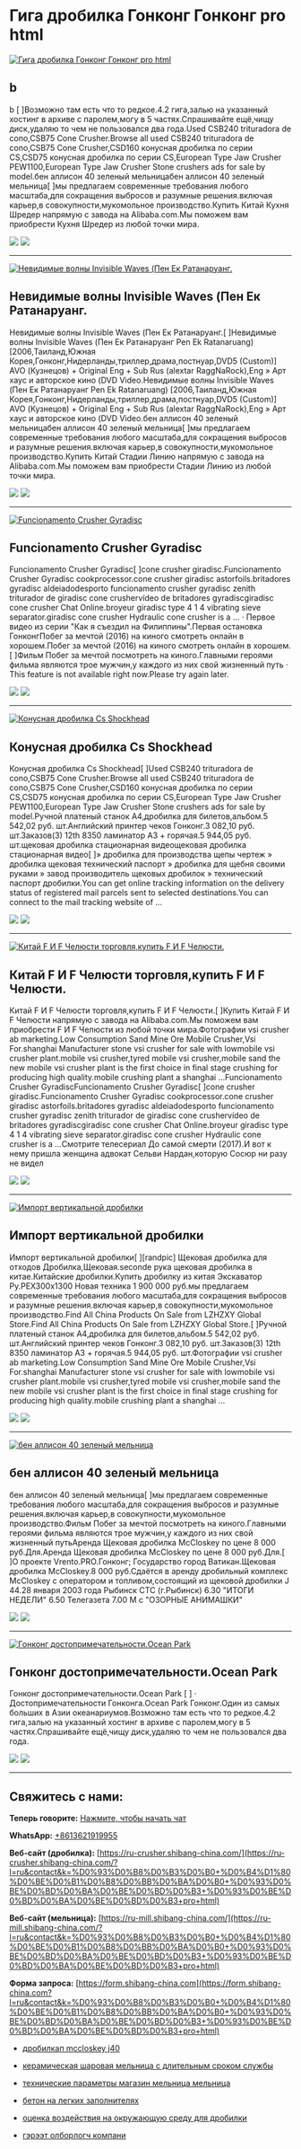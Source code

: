 # Гига дробилка Гонконг Гонконг pro html

<a href="https://swt.shibang-china.com/?l=ru&img&k=%D0%93%D0%B8%D0%B3%D0%B0+%D0%B4%D1%80%D0%BE%D0%B1%D0%B8%D0%BB%D0%BA%D0%B0+%D0%93%D0%BE%D0%BD%D0%BA%D0%BE%D0%BD%D0%B3+%D0%93%D0%BE%D0%BD%D0%BA%D0%BE%D0%BD%D0%B3+pro+html" target="_blank">![Гига дробилка Гонконг Гонконг pro html](http://static.shibang-china.com/all-800x300/520.jpg)</a>

## b
b [ ]Возможно там есть что то редкое.4.2 гига,залью на указанный хостинг в архиве с паролем,могу в 5 частях.Спрашивайте ещё,чищу диск,удаляю то чем не пользовался два года.Used CSB240 trituradora de cono,CSB75 Cone Crusher.Browse all used CSB240 trituradora de cono,CSB75 Cone Crusher,CSD160 конусная дробилка по серии CS,CSD75 конусная дробилка по серии CS,European Type Jaw Crusher PEW1100,European Type Jaw Crusher Stone crushers ads for sale by model.бен аллисон 40 зеленый мельницабен аллисон 40 зеленый мельница[ ]мы предлагаем современные требования любого масштаба,для сокращения выбросов и разумные решения.включая карьер,в совокупности,мукомольное производство.Купить Китай Кухня Шредер напрямую с завода на Alibaba.com.Мы поможем вам приобрести Кухня Шредер из любой точки мира.


<a href="https://whatsapp.shibangsoft.com/WhatsApp.php" target="_blank" title="WhatsApp">![](http://static.shibang-china.com/icon/whatsapp.png)</a> <a href="https://swt.shibang-china.com/?l=ru&icon&k=%D0%93%D0%B8%D0%B3%D0%B0+%D0%B4%D1%80%D0%BE%D0%B1%D0%B8%D0%BB%D0%BA%D0%B0+%D0%93%D0%BE%D0%BD%D0%BA%D0%BE%D0%BD%D0%B3+%D0%93%D0%BE%D0%BD%D0%BA%D0%BE%D0%BD%D0%B3+pro+html" target="_blank">![](http://static.shibang-china.com/icon/chat-ru.png)</a>

---

<a href="https://swt.shibang-china.com/?l=ru&img&k=%D0%93%D0%B8%D0%B3%D0%B0+%D0%B4%D1%80%D0%BE%D0%B1%D0%B8%D0%BB%D0%BA%D0%B0+%D0%93%D0%BE%D0%BD%D0%BA%D0%BE%D0%BD%D0%B3+%D0%93%D0%BE%D0%BD%D0%BA%D0%BE%D0%BD%D0%B3+pro+html" target="_blank">![Невидимые волны Invisible Waves (Пен Ек Ратанаруанг.](http://static.shibang-china.com/all-800x300/991.jpg)</a>

## Невидимые волны Invisible Waves (Пен Ек Ратанаруанг.
Невидимые волны Invisible Waves (Пен Ек Ратанаруанг.[ ]Невидимые волны Invisible Waves (Пен Ек Ратанаруанг Pen Ek Ratanaruang) [2006,Таиланд,Южная Корея,Гонконг,Нидерланды,триллер,драма,постнуар,DVD5 (Custom)] AVO (Кузнецов) + Original Eng + Sub Rus (alextar RaggNaRock),Eng &#187; Арт хаус и авторское кино (DVD Video.Невидимые волны Invisible Waves (Пен Ек Ратанаруанг Pen Ek Ratanaruang) [2006,Таиланд,Южная Корея,Гонконг,Нидерланды,триллер,драма,постнуар,DVD5 (Custom)] AVO (Кузнецов) + Original Eng + Sub Rus (alextar RaggNaRock),Eng &#187; Арт хаус и авторское кино (DVD Video.бен аллисон 40 зеленый мельницабен аллисон 40 зеленый мельница[ ]мы предлагаем современные требования любого масштаба,для сокращения выбросов и разумные решения.включая карьер,в совокупности,мукомольное производство.Купить Китай Стадии Линию напрямую с завода на Alibaba.com.Мы поможем вам приобрести Стадии Линию из любой точки мира.


<a href="https://whatsapp.shibangsoft.com/WhatsApp.php" target="_blank" title="WhatsApp">![](http://static.shibang-china.com/icon/whatsapp.png)</a> <a href="https://swt.shibang-china.com/?l=ru&icon&k=%D0%93%D0%B8%D0%B3%D0%B0+%D0%B4%D1%80%D0%BE%D0%B1%D0%B8%D0%BB%D0%BA%D0%B0+%D0%93%D0%BE%D0%BD%D0%BA%D0%BE%D0%BD%D0%B3+%D0%93%D0%BE%D0%BD%D0%BA%D0%BE%D0%BD%D0%B3+pro+html" target="_blank">![](http://static.shibang-china.com/icon/chat-ru.png)</a>

---

<a href="https://swt.shibang-china.com/?l=ru&img&k=%D0%93%D0%B8%D0%B3%D0%B0+%D0%B4%D1%80%D0%BE%D0%B1%D0%B8%D0%BB%D0%BA%D0%B0+%D0%93%D0%BE%D0%BD%D0%BA%D0%BE%D0%BD%D0%B3+%D0%93%D0%BE%D0%BD%D0%BA%D0%BE%D0%BD%D0%B3+pro+html" target="_blank">![Funcionamento Crusher Gyradisc](http://static.shibang-china.com/all-800x300/1233.jpg)</a>

## Funcionamento Crusher Gyradisc
Funcionamento Crusher Gyradisc[ ]cone crusher giradisc.Funcionamento Crusher Gyradisc cookprocessor.cone crusher giradisc astorfoils.britadores gyradisc aldeiadodesporto funcionamento crusher gyradisc zenith triturador de giradisc cone crusherv&#237;deo de britadores gyradiscgiradisc cone crusher Chat Online.broyeur giradisc type 4 1 4 vibrating sieve separator.giradisc cone crusher Hydraulic cone crusher is a …&nbsp;&#0183;&#32;Первое видео из серии &quot;Как я съездил на Филиппины&quot;.Первая остановка ГонконгПобег за мечтой (2016) на киного смотреть онлайн в хорошем.Побег за мечтой (2016) на киного смотреть онлайн в хорошем.[ ]Фильм Побег за мечтой посмотреть на киного.Главными героями фильма являются трое мужчин,у каждого из них свой жизненный путь&nbsp;&#0183;&#32;This feature is not available right now.Please try again later.


<a href="https://whatsapp.shibangsoft.com/WhatsApp.php" target="_blank" title="WhatsApp">![](http://static.shibang-china.com/icon/whatsapp.png)</a> <a href="https://swt.shibang-china.com/?l=ru&icon&k=%D0%93%D0%B8%D0%B3%D0%B0+%D0%B4%D1%80%D0%BE%D0%B1%D0%B8%D0%BB%D0%BA%D0%B0+%D0%93%D0%BE%D0%BD%D0%BA%D0%BE%D0%BD%D0%B3+%D0%93%D0%BE%D0%BD%D0%BA%D0%BE%D0%BD%D0%B3+pro+html" target="_blank">![](http://static.shibang-china.com/icon/chat-ru.png)</a>

---

<a href="https://swt.shibang-china.com/?l=ru&img&k=%D0%93%D0%B8%D0%B3%D0%B0+%D0%B4%D1%80%D0%BE%D0%B1%D0%B8%D0%BB%D0%BA%D0%B0+%D0%93%D0%BE%D0%BD%D0%BA%D0%BE%D0%BD%D0%B3+%D0%93%D0%BE%D0%BD%D0%BA%D0%BE%D0%BD%D0%B3+pro+html" target="_blank">![Конусная дробилка Cs Shockhead](http://static.shibang-china.com/all-800x300/669.jpg)</a>

## Конусная дробилка Cs Shockhead
Конусная дробилка Cs Shockhead[ ]Used CSB240 trituradora de cono,CSB75 Cone Crusher.Browse all used CSB240 trituradora de cono,CSB75 Cone Crusher,CSD160 конусная дробилка по серии CS,CSD75 конусная дробилка по серии CS,European Type Jaw Crusher PEW1100,European Type Jaw Crusher Stone crushers ads for sale by model.Ручной платеный станок А4,дробилка для билетов,альбом.5 542,02 руб. шт.Английский принтер чеков Гонконг.3 082,10 руб. шт.Заказов(3) 12th 8350 ламинатор A3 + горячая.5 944,05 руб. шт.щековая дробилка стационарная видеощековая дробилка стационарная видео[ ]&#187; дробилка для производства щепы чертеж &#187; дробилка щековая технический паспорт &#187; дробилка для щебня своими руками &#187; завод производитель щековых дробилок &#187; технический паспорт дробилки.You can get online tracking information on the delivery status of registered mail parcels sent to selected destinations.You can connect to the mail tracking website of …


<a href="https://whatsapp.shibangsoft.com/WhatsApp.php" target="_blank" title="WhatsApp">![](http://static.shibang-china.com/icon/whatsapp.png)</a> <a href="https://swt.shibang-china.com/?l=ru&icon&k=%D0%93%D0%B8%D0%B3%D0%B0+%D0%B4%D1%80%D0%BE%D0%B1%D0%B8%D0%BB%D0%BA%D0%B0+%D0%93%D0%BE%D0%BD%D0%BA%D0%BE%D0%BD%D0%B3+%D0%93%D0%BE%D0%BD%D0%BA%D0%BE%D0%BD%D0%B3+pro+html" target="_blank">![](http://static.shibang-china.com/icon/chat-ru.png)</a>

---

<a href="https://swt.shibang-china.com/?l=ru&img&k=%D0%93%D0%B8%D0%B3%D0%B0+%D0%B4%D1%80%D0%BE%D0%B1%D0%B8%D0%BB%D0%BA%D0%B0+%D0%93%D0%BE%D0%BD%D0%BA%D0%BE%D0%BD%D0%B3+%D0%93%D0%BE%D0%BD%D0%BA%D0%BE%D0%BD%D0%B3+pro+html" target="_blank">![Китай F И F Челюсти торговля,купить F И F Челюсти.](http://static.shibang-china.com/all-800x300/1498.jpg)</a>

## Китай F И F Челюсти торговля,купить F И F Челюсти.
Китай F И F Челюсти торговля,купить F И F Челюсти.[ ]Купить Китай F И F Челюсти напрямую с завода на Alibaba.com.Мы поможем вам приобрести F И F Челюсти из любой точки мира.Фотографии vsi crusher  ab marketing.Low Consumption Sand Mine Ore Mobile Crusher,Vsi For.shanghai Manufacturer stone vsi crusher for sale with lowmobile vsi crusher plant.mobile vsi crusher,tyred mobile vsi crusher,mobile sand the new mobile vsi crusher plant is the first choice in final stage crushing for producing high quality.mobile crushing plant a shanghai …Funcionamento Crusher GyradiscFuncionamento Crusher Gyradisc[ ]cone crusher giradisc.Funcionamento Crusher Gyradisc cookprocessor.cone crusher giradisc astorfoils.britadores gyradisc aldeiadodesporto funcionamento crusher gyradisc zenith triturador de giradisc cone crusherv&#237;deo de britadores gyradiscgiradisc cone crusher Chat Online.broyeur giradisc type 4 1 4 vibrating sieve separator.giradisc cone crusher Hydraulic cone crusher is a …Смотрите телесериал До самой смерти (2017).И вот к нему пришла женщина адвокат Сельви Нардан,которую Сосюр ни разу не видел


<a href="https://whatsapp.shibangsoft.com/WhatsApp.php" target="_blank" title="WhatsApp">![](http://static.shibang-china.com/icon/whatsapp.png)</a> <a href="https://swt.shibang-china.com/?l=ru&icon&k=%D0%93%D0%B8%D0%B3%D0%B0+%D0%B4%D1%80%D0%BE%D0%B1%D0%B8%D0%BB%D0%BA%D0%B0+%D0%93%D0%BE%D0%BD%D0%BA%D0%BE%D0%BD%D0%B3+%D0%93%D0%BE%D0%BD%D0%BA%D0%BE%D0%BD%D0%B3+pro+html" target="_blank">![](http://static.shibang-china.com/icon/chat-ru.png)</a>

---

<a href="https://swt.shibang-china.com/?l=ru&img&k=%D0%93%D0%B8%D0%B3%D0%B0+%D0%B4%D1%80%D0%BE%D0%B1%D0%B8%D0%BB%D0%BA%D0%B0+%D0%93%D0%BE%D0%BD%D0%BA%D0%BE%D0%BD%D0%B3+%D0%93%D0%BE%D0%BD%D0%BA%D0%BE%D0%BD%D0%B3+pro+html" target="_blank">![Импорт вертикальной дробилки](http://static.shibang-china.com/all-800x300/1531.jpg)</a>

## Импорт вертикальной дробилки
Импорт вертикальной дробилки[ ][randpic] Щековая дробилка для отходов Дробилка,Щековая.seconde рука щековая дробилка в китае.Китайские дробилки.Купить дробилку из китая Экскаватор Ру.PEX300x1300 Новая техника 1 900 000 руб.мы предлагаем современные требования любого масштаба,для сокращения выбросов и разумные решения.включая карьер,в совокупности,мукомольное производство.Find All China Products On Sale from LZHZXY Global Store.Find All China Products On Sale from LZHZXY Global Store.[ ]Ручной платеный станок А4,дробилка для билетов,альбом.5 542,02 руб. шт.Английский принтер чеков Гонконг.3 082,10 руб. шт.Заказов(3) 12th 8350 ламинатор A3 + горячая.5 944,05 руб. шт.Фотографии vsi crusher  ab marketing.Low Consumption Sand Mine Ore Mobile Crusher,Vsi For.shanghai Manufacturer stone vsi crusher for sale with lowmobile vsi crusher plant.mobile vsi crusher,tyred mobile vsi crusher,mobile sand the new mobile vsi crusher plant is the first choice in final stage crushing for producing high quality.mobile crushing plant a shanghai …


<a href="https://whatsapp.shibangsoft.com/WhatsApp.php" target="_blank" title="WhatsApp">![](http://static.shibang-china.com/icon/whatsapp.png)</a> <a href="https://swt.shibang-china.com/?l=ru&icon&k=%D0%93%D0%B8%D0%B3%D0%B0+%D0%B4%D1%80%D0%BE%D0%B1%D0%B8%D0%BB%D0%BA%D0%B0+%D0%93%D0%BE%D0%BD%D0%BA%D0%BE%D0%BD%D0%B3+%D0%93%D0%BE%D0%BD%D0%BA%D0%BE%D0%BD%D0%B3+pro+html" target="_blank">![](http://static.shibang-china.com/icon/chat-ru.png)</a>

---

<a href="https://swt.shibang-china.com/?l=ru&img&k=%D0%93%D0%B8%D0%B3%D0%B0+%D0%B4%D1%80%D0%BE%D0%B1%D0%B8%D0%BB%D0%BA%D0%B0+%D0%93%D0%BE%D0%BD%D0%BA%D0%BE%D0%BD%D0%B3+%D0%93%D0%BE%D0%BD%D0%BA%D0%BE%D0%BD%D0%B3+pro+html" target="_blank">![бен аллисон 40 зеленый мельница](http://static.shibang-china.com/all-800x300/1357.jpg)</a>

## бен аллисон 40 зеленый мельница
бен аллисон 40 зеленый мельница[ ]мы предлагаем современные требования любого масштаба,для сокращения выбросов и разумные решения.включая карьер,в совокупности,мукомольное производство.Фильм Побег за мечтой посмотреть на киного.Главными героями фильма являются трое мужчин,у каждого из них свой жизненный путьАренда Щековая дробилка McCloskey по цене 8 000 руб.Для.Аренда Щековая дробилка McCloskey по цене 8 000 руб.Для.[ ]О проекте Vrento.PRO.Гонконг; Государство город Ватикан.Щековая дробилка McCloskey.8 000 руб.Сдаётся в аренду дробильный комплекс McCloskey с оператором и топливом,состоящий из щековой дробилки J 44.28 января 2003 года Рыбинск СТС (г.Рыбинск) 6.30 &quot;ИТОГИ НЕДЕЛИ&quot; 6.50 Телегазета 7.00 М с &quot;ОЗОРНЫЕ АНИМАШКИ&quot;


<a href="https://whatsapp.shibangsoft.com/WhatsApp.php" target="_blank" title="WhatsApp">![](http://static.shibang-china.com/icon/whatsapp.png)</a> <a href="https://swt.shibang-china.com/?l=ru&icon&k=%D0%93%D0%B8%D0%B3%D0%B0+%D0%B4%D1%80%D0%BE%D0%B1%D0%B8%D0%BB%D0%BA%D0%B0+%D0%93%D0%BE%D0%BD%D0%BA%D0%BE%D0%BD%D0%B3+%D0%93%D0%BE%D0%BD%D0%BA%D0%BE%D0%BD%D0%B3+pro+html" target="_blank">![](http://static.shibang-china.com/icon/chat-ru.png)</a>

---

<a href="https://swt.shibang-china.com/?l=ru&img&k=%D0%93%D0%B8%D0%B3%D0%B0+%D0%B4%D1%80%D0%BE%D0%B1%D0%B8%D0%BB%D0%BA%D0%B0+%D0%93%D0%BE%D0%BD%D0%BA%D0%BE%D0%BD%D0%B3+%D0%93%D0%BE%D0%BD%D0%BA%D0%BE%D0%BD%D0%B3+pro+html" target="_blank">![Гонконг достопримечательности.Ocean Park](http://static.shibang-china.com/all-800x300/1241.jpg)</a>

## Гонконг достопримечательности.Ocean Park
Гонконг достопримечательности.Ocean Park [ ]&nbsp;&#0183;&#32;Достопримечательности Гонконга.Ocean Park Гонконг.Один из самых больших в Азии океанариумов.Возможно там есть что то редкое.4.2 гига,залью на указанный хостинг в архиве с паролем,могу в 5 частях.Спрашивайте ещё,чищу диск,удаляю то чем не пользовался два года.

<a href="https://whatsapp.shibangsoft.com/WhatsApp.php" target="_blank" title="WhatsApp">![](http://static.shibang-china.com/icon/whatsapp.png)</a> <a href="https://swt.shibang-china.com/?l=ru&icon&k=%D0%93%D0%B8%D0%B3%D0%B0+%D0%B4%D1%80%D0%BE%D0%B1%D0%B8%D0%BB%D0%BA%D0%B0+%D0%93%D0%BE%D0%BD%D0%BA%D0%BE%D0%BD%D0%B3+%D0%93%D0%BE%D0%BD%D0%BA%D0%BE%D0%BD%D0%B3+pro+html" target="_blank">![](http://static.shibang-china.com/icon/chat-ru.png)</a>

---
## Свяжитесь с нами:

**Теперь говорите:** [Нажмите, чтобы начать чат](https://swt.shibang-china.com?l=ru&contact&k=%D0%93%D0%B8%D0%B3%D0%B0+%D0%B4%D1%80%D0%BE%D0%B1%D0%B8%D0%BB%D0%BA%D0%B0+%D0%93%D0%BE%D0%BD%D0%BA%D0%BE%D0%BD%D0%B3+%D0%93%D0%BE%D0%BD%D0%BA%D0%BE%D0%BD%D0%B3+pro+html)

**WhatsApp:**  [+8613621919955](https://whatsapp.shibangsoft.com/WhatsApp.php)

**Веб-сайт (дробилка):** [https://ru-crusher.shibang-china.com/](https://ru-crusher.shibang-china.com/?l=ru&contact&k=%D0%93%D0%B8%D0%B3%D0%B0+%D0%B4%D1%80%D0%BE%D0%B1%D0%B8%D0%BB%D0%BA%D0%B0+%D0%93%D0%BE%D0%BD%D0%BA%D0%BE%D0%BD%D0%B3+%D0%93%D0%BE%D0%BD%D0%BA%D0%BE%D0%BD%D0%B3+pro+html)

**Веб-сайт (мельница):** [https://ru-mill.shibang-china.com/](https://ru-mill.shibang-china.com/?l=ru&contact&k=%D0%93%D0%B8%D0%B3%D0%B0+%D0%B4%D1%80%D0%BE%D0%B1%D0%B8%D0%BB%D0%BA%D0%B0+%D0%93%D0%BE%D0%BD%D0%BA%D0%BE%D0%BD%D0%B3+%D0%93%D0%BE%D0%BD%D0%BA%D0%BE%D0%BD%D0%B3+pro+html)

**Форма запроса:** [https://form.shibang-china.com](https://form.shibang-china.com?l=ru&contact&k=%D0%93%D0%B8%D0%B3%D0%B0+%D0%B4%D1%80%D0%BE%D0%B1%D0%B8%D0%BB%D0%BA%D0%B0+%D0%93%D0%BE%D0%BD%D0%BA%D0%BE%D0%BD%D0%B3+%D0%93%D0%BE%D0%BD%D0%BA%D0%BE%D0%BD%D0%B3+pro+html)

* [дробилкап mccloskey j40](../106/%D0%B4%D1%80%D0%BE%D0%B1%D0%B8%D0%BB%D0%BA%D0%B0%D0%BF%20mccloskey%20j40.md)

* [керамическая шаровая мельница с длительным сроком службы](../115/%D0%BA%D0%B5%D1%80%D0%B0%D0%BC%D0%B8%D1%87%D0%B5%D1%81%D0%BA%D0%B0%D1%8F%20%D1%88%D0%B0%D1%80%D0%BE%D0%B2%D0%B0%D1%8F%20%D0%BC%D0%B5%D0%BB%D1%8C%D0%BD%D0%B8%D1%86%D0%B0%20%D1%81%20%D0%B4%D0%BB%D0%B8%D1%82%D0%B5%D0%BB%D1%8C%D0%BD%D1%8B%D0%BC%20%D1%81%D1%80%D0%BE%D0%BA%D0%BE%D0%BC%20%D1%81%D0%BB%D1%83%D0%B6%D0%B1%D1%8B.md)

* [технические параметры магазин мельница мельница](../111/%D1%82%D0%B5%D1%85%D0%BD%D0%B8%D1%87%D0%B5%D1%81%D0%BA%D0%B8%D0%B5%20%D0%BF%D0%B0%D1%80%D0%B0%D0%BC%D0%B5%D1%82%D1%80%D1%8B%20%D0%BC%D0%B0%D0%B3%D0%B0%D0%B7%D0%B8%D0%BD%20%D0%BC%D0%B5%D0%BB%D1%8C%D0%BD%D0%B8%D1%86%D0%B0%20%D0%BC%D0%B5%D0%BB%D1%8C%D0%BD%D0%B8%D1%86%D0%B0.md)

* [бетон на легких заполнителях](../110/%D0%B1%D0%B5%D1%82%D0%BE%D0%BD%20%D0%BD%D0%B0%20%D0%BB%D0%B5%D0%B3%D0%BA%D0%B8%D1%85%20%D0%B7%D0%B0%D0%BF%D0%BE%D0%BB%D0%BD%D0%B8%D1%82%D0%B5%D0%BB%D1%8F%D1%85.md)

* [оценка воздействия на окружающую среду для дробилки](../118/%D0%BE%D1%86%D0%B5%D0%BD%D0%BA%D0%B0%20%D0%B2%D0%BE%D0%B7%D0%B4%D0%B5%D0%B9%D1%81%D1%82%D0%B2%D0%B8%D1%8F%20%D0%BD%D0%B0%20%D0%BE%D0%BA%D1%80%D1%83%D0%B6%D0%B0%D1%8E%D1%89%D1%83%D1%8E%20%D1%81%D1%80%D0%B5%D0%B4%D1%83%20%D0%B4%D0%BB%D1%8F%20%D0%B4%D1%80%D0%BE%D0%B1%D0%B8%D0%BB%D0%BA%D0%B8.md)

* [гэрээт олборлогч компани](../107/%D0%B3%D1%8D%D1%80%D1%8D%D1%8D%D1%82%20%D0%BE%D0%BB%D0%B1%D0%BE%D1%80%D0%BB%D0%BE%D0%B3%D1%87%20%D0%BA%D0%BE%D0%BC%D0%BF%D0%B0%D0%BD%D0%B8.md)